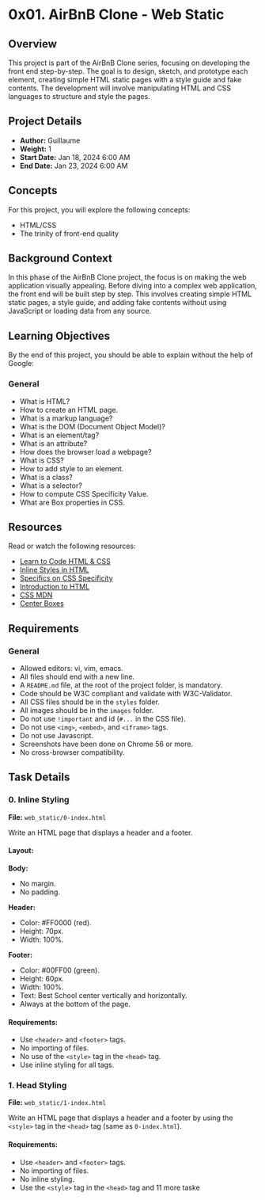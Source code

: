# 0x01. AirBnB Clone - Web Static

## Overview

This project is part of the AirBnB Clone series, focusing on developing the front end step-by-step. The goal is to design, sketch, and prototype each element, creating simple HTML static pages with a style guide and fake contents. The development will involve manipulating HTML and CSS languages to structure and style the pages.

## Project Details

- **Author:** Guillaume
- **Weight:** 1
- **Start Date:** Jan 18, 2024 6:00 AM
- **End Date:** Jan 23, 2024 6:00 AM

## Concepts

For this project, you will explore the following concepts:

- HTML/CSS
- The trinity of front-end quality

## Background Context

In this phase of the AirBnB Clone project, the focus is on making the web application visually appealing. Before diving into a complex web application, the front end will be built step by step. This involves creating simple HTML static pages, a style guide, and adding fake contents without using JavaScript or loading data from any source.

## Learning Objectives

By the end of this project, you should be able to explain without the help of Google:

### General
- What is HTML?
- How to create an HTML page.
- What is a markup language?
- What is the DOM (Document Object Model)?
- What is an element/tag?
- What is an attribute?
- How does the browser load a webpage?
- What is CSS?
- How to add style to an element.
- What is a class?
- What is a selector?
- How to compute CSS Specificity Value.
- What are Box properties in CSS.

## Resources

Read or watch the following resources:

- [Learn to Code HTML & CSS](https://www.codecademy.com/learn/learn-html)
- [Inline Styles in HTML](https://www.w3schools.com/html/html_styles.asp)
- [Specifics on CSS Specificity](https://css-tricks.com/specifics-on-css-specificity/)
- [Introduction to HTML](https://developer.mozilla.org/en-US/docs/Learn/HTML/Introduction_to_HTML)
- [CSS MDN](https://developer.mozilla.org/en-US/docs/Web/CSS)
- [Center Boxes](https://www.w3schools.com/css/css_align.asp)

## Requirements

### General
- Allowed editors: vi, vim, emacs.
- All files should end with a new line.
- A `README.md` file, at the root of the project folder, is mandatory.
- Code should be W3C compliant and validate with W3C-Validator.
- All CSS files should be in the `styles` folder.
- All images should be in the `images` folder.
- Do not use `!important` and id (`#...` in the CSS file).
- Do not use `<img>`, `<embed>`, and `<iframe>` tags.
- Do not use Javascript.
- Screenshots have been done on Chrome 56 or more.
- No cross-browser compatibility.

## Task Details

### 0. Inline Styling
**File:** `web_static/0-index.html`

Write an HTML page that displays a header and a footer.

#### Layout:
**Body:**
- No margin.
- No padding.

**Header:**
- Color: #FF0000 (red).
- Height: 70px.
- Width: 100%.

**Footer:**
- Color: #00FF00 (green).
- Height: 60px.
- Width: 100%.
- Text: Best School center vertically and horizontally.
- Always at the bottom of the page.

#### Requirements:
- Use `<header>` and `<footer>` tags.
- No importing of files.
- No use of the `<style>` tag in the `<head>` tag.
- Use inline styling for all tags.

### 1. Head Styling
**File:** `web_static/1-index.html`

Write an HTML page that displays a header and a footer by using the `<style>` tag in the `<head>` tag (same as `0-index.html`).

#### Requirements:
- Use `<header>` and `<footer>` tags.
- No importing of files.
- No inline styling.
- Use the `<style>` tag in the `<head>` tag
and 11 more taske 
